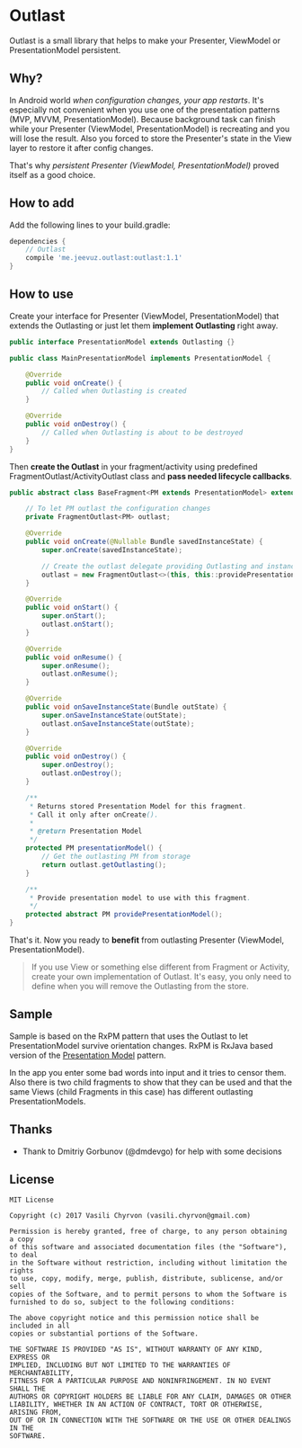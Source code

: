 # Outlast

Outlast is a small library that helps to make your Presenter, ViewModel or PresentationModel persistent.


## Why?

In Android world *when configuration changes, your app restarts*. It's especially not convenient when you use one of the presentation patterns (MVP, MVVM, PresentationModel). Because background task can finish while your Presenter (ViewModel, PresentationModel) is recreating and you will lose the result. Also you forced to store the Presenter's state in the View layer to restore it after config changes.

That's why *persistent Presenter (ViewModel, PresentationModel)* proved itself as a good choice.


## How to add
Add the following lines to your build.gradle:
```groovy
dependencies {
    // Outlast
    compile 'me.jeevuz.outlast:outlast:1.1'
}
```

## How to use

Create your interface for Presenter (ViewModel, PresentationModel) that extends the Outlasting or just let them **implement Outlasting** right away.

```java
public interface PresentationModel extends Outlasting {}

public class MainPresentationModel implements PresentationModel {

    @Override
    public void onCreate() {
		// Called when Outlasting is created
    }

    @Override
    public void onDestroy() {
		// Called when Outlasting is about to be destroyed
    }
}
```

Then **create the Outlast** in your fragment/activity using predefined FragmentOutlast/ActivityOutlast class and **pass needed lifecycle callbacks**.

```java
public abstract class BaseFragment<PM extends PresentationModel> extends Fragment {

    // To let PM outlast the configuration changes
    private FragmentOutlast<PM> outlast;

    @Override
    public void onCreate(@Nullable Bundle savedInstanceState) {
        super.onCreate(savedInstanceState);

        // Create the outlast delegate providing Outlasting and instance state
        outlast = new FragmentOutlast<>(this, this::providePresentationModel, savedInstanceState);
    }

    @Override
    public void onStart() {
        super.onStart();
        outlast.onStart();
    }

    @Override
    public void onResume() {
        super.onResume();
        outlast.onResume();
    }

    @Override
    public void onSaveInstanceState(Bundle outState) {
        super.onSaveInstanceState(outState);
        outlast.onSaveInstanceState(outState);
    }

    @Override
    public void onDestroy() {
        super.onDestroy();
        outlast.onDestroy();
    }

    /**
     * Returns stored Presentation Model for this fragment.
     * Call it only after onCreate().
     *
     * @return Presentation Model
     */
    protected PM presentationModel() {
		// Get the outlasting PM from storage
        return outlast.getOutlasting();
    }

    /**
     * Provide presentation model to use with this fragment.
     */
    protected abstract PM providePresentationModel();
}
```

That's it. Now you ready to **benefit** from outlasting Presenter (ViewModel, PresentationModel).

>If you use View or something else different from Fragment or Activity, create your own implementation of Outlast.
It's easy, you only need to define when you will remove the Outlasting from the store.


## Sample
Sample is based on the RxPM pattern that uses the Outlast to let PresentationModel survive orientation changes. RxPM is RxJava based version of the [Presentation Model](http://martinfowler.com/eaaDev/PresentationModel.html) pattern.

In the app you enter some bad words into input and it tries to censor them. Also there is two child fragments to show that they can be used and that the same Views (child Fragments in this case) has different outlasting PresentationModels.

## Thanks
+ Thank to Dmitriy Gorbunov (@dmdevgo) for help with some decisions

## License

```
MIT License

Copyright (c) 2017 Vasili Chyrvon (vasili.chyrvon@gmail.com)

Permission is hereby granted, free of charge, to any person obtaining a copy
of this software and associated documentation files (the "Software"), to deal
in the Software without restriction, including without limitation the rights
to use, copy, modify, merge, publish, distribute, sublicense, and/or sell
copies of the Software, and to permit persons to whom the Software is
furnished to do so, subject to the following conditions:

The above copyright notice and this permission notice shall be included in all
copies or substantial portions of the Software.

THE SOFTWARE IS PROVIDED "AS IS", WITHOUT WARRANTY OF ANY KIND, EXPRESS OR
IMPLIED, INCLUDING BUT NOT LIMITED TO THE WARRANTIES OF MERCHANTABILITY,
FITNESS FOR A PARTICULAR PURPOSE AND NONINFRINGEMENT. IN NO EVENT SHALL THE
AUTHORS OR COPYRIGHT HOLDERS BE LIABLE FOR ANY CLAIM, DAMAGES OR OTHER
LIABILITY, WHETHER IN AN ACTION OF CONTRACT, TORT OR OTHERWISE, ARISING FROM,
OUT OF OR IN CONNECTION WITH THE SOFTWARE OR THE USE OR OTHER DEALINGS IN THE
SOFTWARE.
 ```
